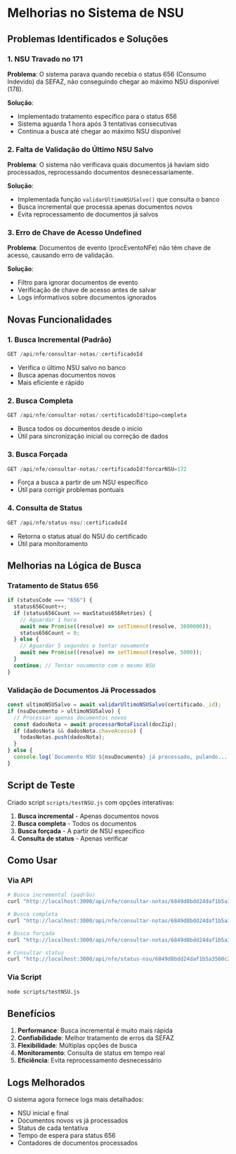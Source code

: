 # Melhorias no Sistema de NSU

## Problemas Identificados e Soluções

### 1. NSU Travado no 171

**Problema**: O sistema parava quando recebia o status 656 (Consumo Indevido) da SEFAZ, não conseguindo chegar ao máximo NSU disponível (178).

**Solução**:

- Implementado tratamento específico para o status 656
- Sistema aguarda 1 hora após 3 tentativas consecutivas
- Continua a busca até chegar ao máximo NSU disponível

### 2. Falta de Validação do Último NSU Salvo

**Problema**: O sistema não verificava quais documentos já haviam sido processados, reprocessando documentos desnecessariamente.

**Solução**:

- Implementada função `validarUltimoNSUSalvo()` que consulta o banco
- Busca incremental que processa apenas documentos novos
- Evita reprocessamento de documentos já salvos

### 3. Erro de Chave de Acesso Undefined

**Problema**: Documentos de evento (procEventoNFe) não têm chave de acesso, causando erro de validação.

**Solução**:

- Filtro para ignorar documentos de evento
- Verificação de chave de acesso antes de salvar
- Logs informativos sobre documentos ignorados

## Novas Funcionalidades

### 1. Busca Incremental (Padrão)

```javascript
GET /api/nfe/consultar-notas/:certificadoId
```

- Verifica o último NSU salvo no banco
- Busca apenas documentos novos
- Mais eficiente e rápido

### 2. Busca Completa

```javascript
GET /api/nfe/consultar-notas/:certificadoId?tipo=completa
```

- Busca todos os documentos desde o início
- Útil para sincronização inicial ou correção de dados

### 3. Busca Forçada

```javascript
GET /api/nfe/consultar-notas/:certificadoId?forcarNSU=172
```

- Força a busca a partir de um NSU específico
- Útil para corrigir problemas pontuais

### 4. Consulta de Status

```javascript
GET /api/nfe/status-nsu/:certificadoId
```

- Retorna o status atual do NSU do certificado
- Útil para monitoramento

## Melhorias na Lógica de Busca

### Tratamento de Status 656

```javascript
if (statusCode === "656") {
  status656Count++;
  if (status656Count >= maxStatus656Retries) {
    // Aguardar 1 hora
    await new Promise((resolve) => setTimeout(resolve, 3600000));
    status656Count = 0;
  } else {
    // Aguardar 5 segundos e tentar novamente
    await new Promise((resolve) => setTimeout(resolve, 5000));
  }
  continue; // Tentar novamente com o mesmo NSU
}
```

### Validação de Documentos Já Processados

```javascript
const ultimoNSUSalvo = await validarUltimoNSUSalvo(certificado._id);
if (nsuDocumento > ultimoNSUSalvo) {
  // Processar apenas documentos novos
  const dadosNota = await processarNotaFiscal(docZip);
  if (dadosNota && dadosNota.chaveAcesso) {
    todasNotas.push(dadosNota);
  }
} else {
  console.log(`Documento NSU ${nsuDocumento} já processado, pulando...`);
}
```

## Script de Teste

Criado script `scripts/testNSU.js` com opções interativas:

1. **Busca incremental** - Apenas documentos novos
2. **Busca completa** - Todos os documentos
3. **Busca forçada** - A partir de NSU específico
4. **Consulta de status** - Apenas verificar

## Como Usar

### Via API

```bash
# Busca incremental (padrão)
curl "http://localhost:3000/api/nfe/consultar-notas/6849d8bdd24daf1b5a3560c2"

# Busca completa
curl "http://localhost:3000/api/nfe/consultar-notas/6849d8bdd24daf1b5a3560c2?tipo=completa"

# Busca forçada
curl "http://localhost:3000/api/nfe/consultar-notas/6849d8bdd24daf1b5a3560c2?forcarNSU=172"

# Consultar status
curl "http://localhost:3000/api/nfe/status-nsu/6849d8bdd24daf1b5a3560c2"
```

### Via Script

```bash
node scripts/testNSU.js
```

## Benefícios

1. **Performance**: Busca incremental é muito mais rápida
2. **Confiabilidade**: Melhor tratamento de erros da SEFAZ
3. **Flexibilidade**: Múltiplas opções de busca
4. **Monitoramento**: Consulta de status em tempo real
5. **Eficiência**: Evita reprocessamento desnecessário

## Logs Melhorados

O sistema agora fornece logs mais detalhados:

- NSU inicial e final
- Documentos novos vs já processados
- Status de cada tentativa
- Tempo de espera para status 656
- Contadores de documentos processados
